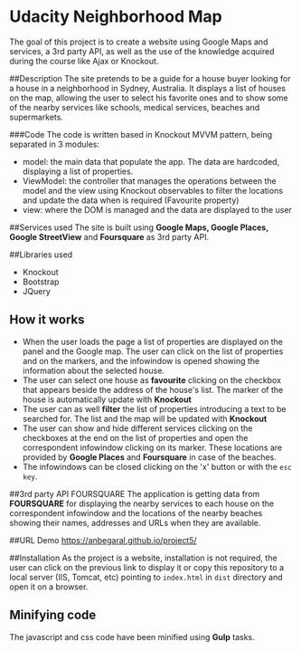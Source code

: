 # Udacity Neighborhood Map
The goal of this project is to create a website using Google Maps and services, a 3rd party API, as well as the use of the knowledge acquired during the course like Ajax or Knockout.

##Description
The site pretends to be a guide for a house buyer looking for a house in a neighborhood in Sydney, Australia. It displays a list of houses on the map, allowing the user to select his favorite ones and to show some of the nearby services like schools, medical services, beaches and supermarkets.

###Code
The code is written based in Knockout MVVM pattern, being separated in 3 modules:

- model: the main data that populate the app. The data are hardcoded, displaying a list of properties.
- ViewModel: the controller that manages the operations between the model and the view using Knockout observables to filter the locations and update the data when is required (Favourite property)
- view: where the DOM is managed and the data are displayed to the user

##Services used
The site is built using **Google Maps, Google Places, Google StreetView** and **Foursquare** as 3rd party API.

##Libraries used
- Knockout
- Bootstrap
- JQuery

## How it works
- When the user loads the page a list of properties are displayed on the panel and the Google map. The user can click on the list of properties and on the markers, and the infowindow is opened showing the information about the selected house.
- The user can select one house as **favourite** clicking on the checkbox that appears beside the address of the house's list. The marker of the house is automatically update with **Knockout**
- The user can as well **filter** the list of properties introducing a text to be searched for. The list and the map will be updated with **Knockout**
- The user can show and hide different services clicking on the checkboxes at the end on the list of properties and open the correspondent infowindow clicking on its marker. These locations are provided by **Google Places** and **Foursquare** in case of the beaches.
- The infowindows can be closed clicking on the 'x' button or with the `esc key`.

##3rd party API FOURSQUARE
The application is getting data from **FOURSQUARE** for displaying the nearby services to each house on the correspondent infowindow and the locations of the nearby beaches showing their names, addresses and URLs when they are available.

##URL Demo
https://anbegaral.github.io/project5/

##Installation
As the project is a website, installation is not required, the user can click on the previous link to display it or copy this repository to a local server (IIS, Tomcat, etc) pointing to `index.html` in `dist` directory and open it on a browser.

## Minifying code
The javascript and css code have been minified using **Gulp** tasks.
